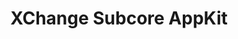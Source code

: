 ---
title: XChange Subcore AppKit
redirect_to: https://drive.google.com/drive/folders/18LQhECk6--Zaqedc3Vz9vvcsks3rziYm?usp=sharing
redirect_from: 
  - /XC24subcoreAppkit
  - /xc24subcoreappkit
---